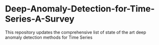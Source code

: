 # Deep-Anomaly-Detection-for-Time-Series-A-Survey 
This repository updates the comprehensive list of state of the art deep anomaly detection methods for Time Series
